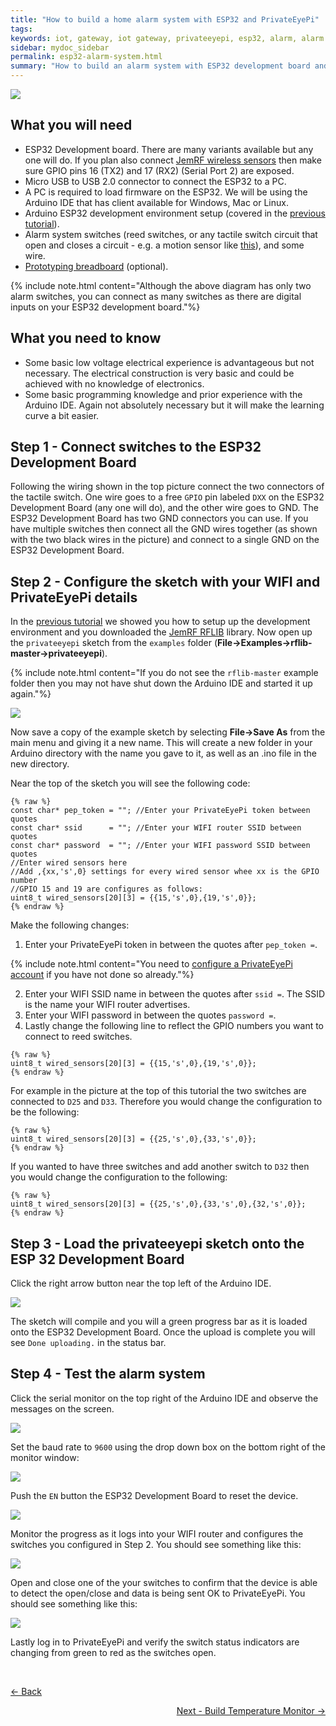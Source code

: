 ```yaml
---
title: "How to build a home alarm system with ESP32 and PrivateEyePi"
tags: 
keywords: iot, gateway, iot gateway, privateeyepi, esp32, alarm, alarm system
sidebar: mydoc_sidebar
permalink: esp32-alarm-system.html
summary: "How to build an alarm system with ESP32 development board and interface to PrivateEyePi"
---
```


<img src="images/ESP32-Alarm-System-Schematic.png"/>

## What you will need
 - ESP32 Development board. There are many variants available but any one will do. If you plan also connect [JemRF wireless sensors](esp32-jemrf.html) then make sure GPIO pins 16 (TX2) and 17 (RX2) (Serial Port 2) are exposed. 
 - Micro USB to USB 2.0 connector to connect the ESP32 to a PC.
 - A PC is required to load firmware on the ESP32. We will be using the Arduino IDE that has client available for Windows, Mac or Linux.
 - Arduino ESP32 development environment setup (covered in the [previous tutorial](esp32-install.html)).
 - Alarm system switches (reed switches, or any tactile switch circuit that open and closes a circuit - e.g. a motion sensor like [this](https://www.jemrf.com/collections/accessories/products/pir-motion-sensor)), and some wire.
  - [Prototyping breadboard](https://www.jemrf.com/collections/accessories/products/400-point-prototyping-breadboard) (optional). 
 
 {% include note.html content="Although the above diagram has only two alarm switches, you can connect as many switches as there are digital inputs on your ESP32 development board."%}

## What you need to know
 - Some basic low voltage electrical experience is advantageous but not necessary. The electrical construction is very basic and could be achieved with no knowledge of electronics.
 - Some basic programming knowledge and prior experience with the Arduino IDE. Again not absolutely necessary but it will make the learning curve a bit easier. 

## Step 1 - Connect switches to the ESP32 Development Board

Following the wiring shown in the top picture connect the two connectors of the tactile switch. One wire goes to a free `GPIO` pin labeled `DXX` on the ESP32 Development Board (any one will do), and the other wire goes to GND. The ESP32 Development Board has two GND connectors you can use. If you have multiple switches then connect all the GND wires together (as shown with the two black wires in the picture) and connect to a single GND on the ESP32 Development Board.

## Step 2 - Configure the sketch with your WIFI and PrivateEyePi details

In the [previous tutorial](esp32-install.html) we showed you how to setup up the development environment and you downloaded the [JemRF RFLIB](https://github.com/JemRF/rflib) library. Now open up the `privateeyepi` sketch from the `examples` folder (**File->Examples->rflib-master->privateeyepi**).

{% include note.html content="If you do not see the `rflib-master` example folder then you may not have shut down the Arduino IDE and started it up again."%}

<img src="images/open-privateeyepi-sketch.png"/>

Now save a copy of the example sketch by selecting **File->Save As** from the main menu and giving it a new name. This will create a new folder in your Arduino directory with the name you gave to it, as well as an .ino file in the new directory.

Near the top of the sketch you will see the following code:

```
{% raw %}
const char* pep_token = ""; //Enter your PrivateEyePi token between quotes
const char* ssid      = ""; //Enter your WIFI router SSID between quotes
const char* password  = ""; //Enter your WIFI password SSID between quotes
//Enter wired sensors here
//Add ,{xx,'s',0} settings for every wired sensor whee xx is the GPIO number
//GPIO 15 and 19 are configures as follows:
uint8_t wired_sensors[20][3] = {{15,'s',0},{19,'s',0}}; 
{% endraw %}
```

Make the following changes:
1. Enter your PrivateEyePi token in between the quotes after `pep_token =`.

{% include note.html content="You need to [configure a PrivateEyePi account](http://projects.privateeyepi.com/home/home-alarm-system-project/installation/register-user-andpassword) if you have not done so already."%}

2. Enter your WIFI SSID name in between the quotes after `ssid =`. The SSID is the name your WIFI router advertises.
3. Enter your WIFI password in between the quotes `password =`.
4. Lastly change the following line to reflect the GPIO numbers you want to connect to reed switches. 

```
{% raw %}
uint8_t wired_sensors[20][3] = {{15,'s',0},{19,'s',0}}; 
{% endraw %}
```

For example in the picture at the top of this tutorial the two switches are connected to `D25` and `D33`. Therefore you would change the configuration to be the following:

```
{% raw %}
uint8_t wired_sensors[20][3] = {{25,'s',0},{33,'s',0}}; 
{% endraw %}
```

If you wanted to have three switches and add another switch to `D32` then you would change the configuration to the following:

```
{% raw %}
uint8_t wired_sensors[20][3] = {{25,'s',0},{33,'s',0},{32,'s',0}}; 
{% endraw %}
```

## Step 3 - Load the privateeyepi sketch onto the ESP 32 Development Board

Click the right arrow button near the top left of the Arduino IDE.

<img src="images/esp32-download-sketch-button.png"/>

The sketch will compile and you will a green progress bar as it is loaded onto the ESP32 Development Board. Once the upload is complete you will see `Done uploading.` in the status bar.

## Step 4 - Test the alarm system

Click the serial monitor on the top right of the Arduino IDE and observe the messages on the screen. 

<img src="images/esp32-serial-monitor.png"/>

Set the baud rate to `9600` using the drop down box on the bottom right of the monitor window:

<img src="images/arduino-monitor-baud-rate.png"/>

Push the `EN` button the ESP32 Development Board to reset the device.

<img src="images/esp32-reset-board.png"/>

 Monitor the progress as it logs into your WIFI router and configures the switches you configured in Step 2. You should see something like this:
 
 <img src="images/esp32-monitor-startup.png"/>
 
  Open and close one of the your switches to confirm that the device is able to detect the open/close and data is being sent OK to PrivateEyePi. You should see something like this:
 
 <img src="images/esp32-door-open-close.png"/>
 
Lastly log in to PrivateEyePi and verify the switch status indicators are changing from green to red as the switches open.

<BR>
<p style="text-align: left"><a href="esp32-install.html"><- Back</a></p> <p style="text-align: right"><a href=" esp32-temperature.html">Next - Build Temperature Monitor -></a></p>